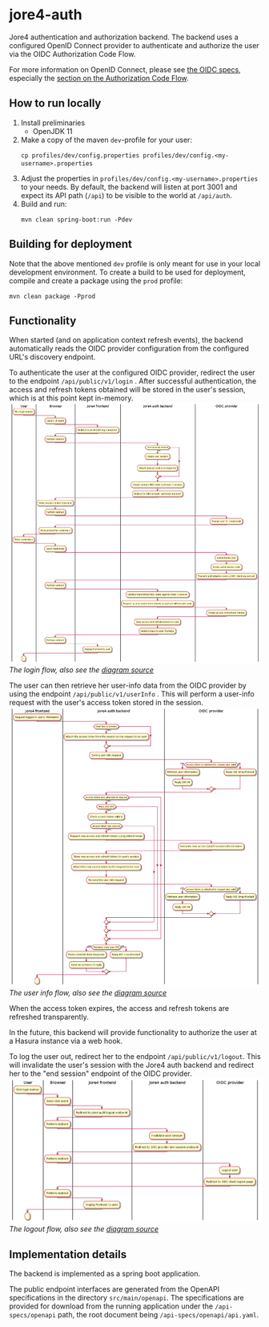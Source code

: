 # jore4-auth

Jore4 authentication and authorization backend. The backend uses a configured OpenID Connect provider to authenticate
and authorize the user via the OIDC Authorization Code Flow.

For more information on OpenID Connect, please see
[the OIDC specs](https://openid.net/specs/openid-connect-core-1_0.html), especially the
[section on the Authorization Code Flow](https://openid.net/specs/openid-connect-core-1_0.html#CodeFlowAuth).

## How to run locally

1. Install preliminaries
    - OpenJDK 11
1. Make a copy of the maven `dev`-profile for your user:
    ```
    cp profiles/dev/config.properties profiles/dev/config.<my-username>.properties
    ```
1. Adjust the properties in `profiles/dev/config.<my-username>.properties` to your needs. By default, the backend
   will listen at port 3001 and expect its API path (`/api`) to be visible to the world at `/api/auth`.
1. Build and run:
    ```
    mvn clean spring-boot:run -Pdev
    ```

## Building for deployment

Note that the above mentioned `dev` profile is only meant for use in your local development environment. To create a
build to be used for deployment, compile and create a package using the `prod` profile:
```
mvn clean package -Pprod
```

## Functionality

When started (and on application context refresh events), the backend automatically reads the OIDC provider
configuration from the configured URL's discovery endpoint.

To authenticate the user at the configured OIDC provider, redirect the user to the endpoint
`/api/public/v1/login` . After successful authentication, the access and refresh tokens obtained will be
stored in the user's session, which is at this point kept in-memory.
![login flow](https://github.com/HSLdevcom/jore4/blob/main/wiki/images/auth-login.png?raw=true)
*The login flow, also see the
[diagram source](https://github.com/HSLdevcom/jore4/blob/main/wiki/images/auth-login.puml)*

The user can then retrieve her user-info data from the OIDC provider by using the endpoint
`/api/public/v1/userInfo` . This will perform a user-info request with the user's access token stored in the session.
![user info flow](https://github.com/HSLdevcom/jore4/blob/main/wiki/images/auth-userinfo.png?raw=true)
*The user info flow, also see the
[diagram source](https://github.com/HSLdevcom/jore4/blob/main/wiki/images/auth-userinfo.puml)*

When the access token expires, the access and refresh tokens are refreshed transparently.

In the future, this backend will provide functionality to authorize the user at a Hasura instance via a web
hook.

To log the user out, redirect her to the endpoint `/api/public/v1/logout`. This will invalidate the user's session with
the Jore4 auth backend and redirect her to the "end session" endpoint of the OIDC provider.
![logout flow](https://github.com/HSLdevcom/jore4/blob/main/wiki/images/auth-logout.png?raw=true)
*The logout flow, also see the
[diagram source](https://github.com/HSLdevcom/jore4/blob/main/wiki/images/auth-logout.puml)*

## Implementation details

The backend is implemented as a spring boot application.

The public endpoint interfaces are generated from the OpenAPI specifications in the directory `src/main/openapi`. The
specifications are provided for download from the running application under the `/api-specs/openapi` path, the root
document being `/api-specs/openapi/api.yaml`.
